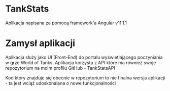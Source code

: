 # TankStats

Aplikacja napisana za pomocą framework'a Angular v11.1.1

# Zamysł aplikacji

Aplikacja służy jako UI (Front-End) do portalu wyświetlającego poczyniania w grze World of Tanks. 
Aplikacja korzysta z API które ma również swoje repozytorium na moim profilu GitHub - TankStatsAPI

Kod który znajduje się obecnie w repozytorium to nie finalna wersja aplikacji - ta jest wciąż udoskonalana o nowe funkcjonalności
